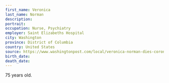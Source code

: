 ```yaml
---
first_name: Veronica
last_name: Norman
description: 
portrait: 
occupation: Nurse, Psychiatry
employer: Saint Elizabeths Hospital
city: Washington
province: District of Columbia
country: United States
source: https://www.washingtonpost.com/local/veronica-norman-dies-coronavirus/2020/05/22/bd6d6f32-9bb0-11ea-a2b3-5c3f2d1586df_story.html
birth_date: 
death_date: 
---
```


75 years old.